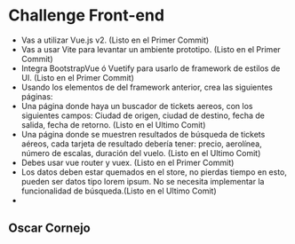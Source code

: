 # Challenge Front-end
- Vas a utilizar Vue.js v2. (Listo en el Primer Commit)
- Vas a usar Vite para levantar un ambiente prototipo. (Listo en el Primer Commit)
- Integra BootstrapVue ó Vuetify para usarlo de framework de estilos de UI. (Listo en el Primer Commit)
- Usando los elementos de del framework anterior, crea las siguientes páginas:
- Una página donde haya un buscador de tickets aereos, con los siguientes campos: Ciudad de origen, ciudad de destino, fecha de salida, fecha de retorno. (Listo en el Ultimo Comit)
- Una página donde se muestren resultados de búsqueda de tickets aéreos, cada tarjeta de resultado debería tener: precio, aerolínea, número de escalas, duración del vuelo. (Listo en el Ultimo Comit)
- Debes usar vue router y vuex. (Listo en el Primer Commit)
- Los datos deben estar quemados en el store, no pierdas tiempo en esto, pueden ser datos tipo lorem ipsum. No se necesita implementar la funcionalidad de búsqueda.(Listo en el Ultimo Comit)
- 
## Oscar Cornejo
